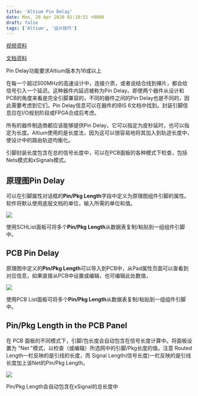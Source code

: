 ```yaml
---
title: 'Altium Pin Delay'
date: Mon, 20 Apr 2020 01:10:51 +0000
draft: false
tags: ['Altium', '设计技巧']
---
```


[视频资料](https://www.altium.com.cn/video-enhanced-pin-length-definitions)

[文档资料](https://www.altium.com/documentation/altium-designer/nfs-16-0pin-package-delay-support-ad?version=16.0)

Pin Delay功能要求Altium版本为16或以上

在每一个超过500MHz的高速设计中，连接介质，或者说结合线到裸片，都会给信号引入一个延迟。这种器件内延迟被称为Pin Delay。即使两个器件从设计和PCB的角度来看是完全引脚兼容的，不同的器件之间的Pin Delay也是不同的，因此需要考虑到它们。Pin Delay信息可以在器件的IBIS 6文档中找到。封装引脚信息应在I/O规划阶段或FPGA合成后考虑。

所有的器件制造商都应该能够提供Pin Delay，它可以指定为皮秒延时，也可以指定为长度。Altium使用的是长度法，因为这可以很容易地将其加入到轨迹长度中，使设计中的路由轨迹均衡化。

引脚封装长度包含在总的信号长度中，可以在PCB面板的各种模式下检查，包括Nets模式和xSignals模式。

原理图Pin Delay
------------

可以在引脚属性对话框的**Pin/Pkg Length**字段中定义为原理图组件引脚的属性。软件将默认使用底层文档的单位，输入所需的单位和值。

![](https://www.altium.com/documentation/sites/default/files/resize/wiki_attachments/263561/Dlg_SchPinProperties-highlight-600x654.png)

使用SCHList面板可将多个**Pin/Pkg Length**从数据表复制/粘贴到一组组件引脚中。

PCB Pin Delay
-------------

原理图中定义的**Pin/Pkg Length**可以导入到PCB中，从Pad属性页面可以查看到对应信息，如果直接从PCB中设置或编辑，也可编辑此处数值，

![](https://www.altium.com/documentation/sites/default/files/resize/wiki_attachments/263561/Dlg_PcbPin-highlight-600x757.png)

使用PCB List面板可将多个**Pin/Pkg Length**从数据表复制/粘贴到一组组件引脚中。

Pin/Pkg Length in the PCB Panel
-------------------------------

在 PCB 面板的不同模式下，引脚/包长度会自动包含在信号长度计算中。将面板设置为 "Net "模式，以检查（或编辑）所选网中的引脚/Pkg长度的值。注意 Routed Length一栏反映的是引线的长度，而 Signal Length(信号长度)一栏反映的是引线长度加上该Net的Pin/Pkg Length。

![](https://www.altium.com/documentation/sites/default/files/wiki_attachments/263561/Pnl_PCB_NetsPinLength-highlight.png)

Pin/Pkg Length会自动包含在xSignal的总长度中